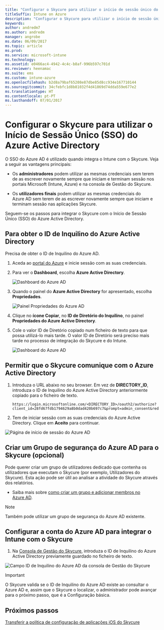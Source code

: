 ```yaml
---
title: "Configurar o Skycure para utilizar o início de sessão único do Azure AD com o Intune"
titleSuffix: Intune on Azure
description: "Configurar o Skycure para utilizar o início de sessão único do Azure AD com o Intune"
keywords: 
author: andredm7
ms.author: andredm
manager: angrobe
ms.date: 06/09/2017
ms.topic: article
ms.prod: 
ms.service: microsoft-intune
ms.technology: 
ms.assetid: e0466ac4-4942-4c4c-b8af-996b597c701d
ms.reviewer: heenamac
ms.suite: ems
ms.custom: intune-azure
ms.openlocfilehash: b2d8a79baf65208e87dbe85d8cc934e167710144
ms.sourcegitcommit: 34cfebfc1d8b81032f4d41869d74dda559e677e2
ms.translationtype: HT
ms.contentlocale: pt-PT
ms.lasthandoff: 07/01/2017
---
```

# <a name="configure-skycure-to-use-azure-active-directory-single-sign-on-sso"></a>Configurar o Skycure para utilizar o Início de Sessão Único (SSO) do Azure Active Directory

O SSO do Azure AD é utilizado quando integra o Intune com o Skycure. Veja a seguir as vantagens principais:

-   Os **administradores** podem utilizar as mesmas credenciais sem terem de as escrever novamente sempre que iniciam e terminam sessão nos portais Microsoft (Intune, Azure) e na consola de Gestão do Skycure.

-   Os **utilizadores finais** podem utilizar as mesmas credenciais do Azure AD sem terem de as escrever novamente sempre que iniciam e terminam sessão nas aplicações Skycure.

Seguem-se os passos para integrar o Skycure com o Início de Sessão Único (SSO) do Azure Active Directory.

## <a name="to-retrieve-the-azure-active-directory-tenant-id"></a>Para obter o ID de Inquilino do Azure Active Directory

Precisa de obter o ID de Inquilino do Azure AD.

1.  Aceda ao [portal do Azure](https://portal.azure.com/) e inicie sessão com as suas credenciais.

2.  Para ver o **Dashboard**, escolha **Azure Active Directory**.

    ![Dashboard do Azure AD](./media/skycure-sso-1.png)

3.  Quando o painel do **Azure Active Directory** for apresentado, escolha **Propriedades**.

    ![Painel Propriedades do Azure AD](./media/skycure-sso-2.png)

4.  Clique no **ícone Copiar**, no **ID de Diretório do Inquilino**, no painel **Propriedades do Azure Active Directory**.

5. Cole o valor ID de Diretório copiado num ficheiro de texto para que possa utilizá-lo mais tarde. O valor ID de Diretório será preciso mais tarde no processo de integração do Skycure e do Intune.

    ![Dashboard do Azure AD](./media/skycure-sso-3.png)

## <a name="allow-skycure-to-communicate-with-azure-active-directory"></a>Permitir que o Skycure comunique com o Azure Active Directory

1.  Introduza o URL abaixo no seu browser. Em vez de **DIRECTORY_ID**, introduza o ID de Inquilino do Azure Active Directory anteriormente copiado para o ficheiro de texto.

        https://login.microsoftonline.com/<DIRECTORY_ID>/oauth2/authorize?client_id=28fd67fdb1794629a8b0dad420b697c7&prompt=admin_consent&redirect_uri=https%3A%2F%2Fmc.skycure.com%2Fapi%2Fexternal%2Fmdm%2Faad_app_consent%2Fmanagement_callback&response_type=code

2.  Tem de iniciar sessão com as suas credenciais do Azure Active Directory. Clique em **Aceito** para continuar.

![Página de início de sessão do Azure AD](./media/skycure-sso-4.png)

## <a name="create-an-azure-ad-security-group-for-skycure-optional"></a>Criar um Grupo de segurança do Azure AD para o Skycure (opcional)

Pode querer criar um grupo de utilizadores dedicado que contenha os utilizadores que executam o Skycure (por exemplo, Utilizadores do Skycure). Esta ação pode ser útil ao analisar a atividade do Skycure através dos relatórios.

-   Saiba mais sobre [como criar um grupo e adicionar membros no Azure AD](https://docs.microsoft.com/azure/active-directory/active-directory-groups-create-azure-portal).

> [!NOTE] 
> Também pode utilizar um grupo de segurança do Azure AD existente.

## <a name="configure-the-azure-ad-account-to-integrate-intune-with-skycure"></a>Configurar a conta do Azure AD para integrar o Intune com o Skycure

1.  Na [Consola de Gestão do Skycure](https://aad.skycure.com/), introduza o ID de Inquilino do Azure Active Directory previamente guardado no ficheiro de texto.

![Campo ID de Inquilino do Azure AD da consola de Gestão do Skycure](./media/skycure-sso-5.png)

> [!IMPORTANT] 
> O Skycure valida se o ID de Inquilino do Azure AD existe ao consultar o Azure AD e, assim que o Skycure o localizar, o administrador pode avançar para o próximo passo, que é a Configuração básica.

## <a name="next-steps"></a>Próximos passos

[Transferir a política de configuração de aplicações iOS do Skycure](skycure-ios-app-configuration-policy-download.md)
